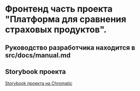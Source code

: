 # Фронтенд часть проекта "Платформа для сравнения страховых продуктов".

## Руководство разработчика находится в src/docs/manual.md

## Storybook проекта

[Storybook проекта на Chromatic](https://657b2afe3c0bffcfaf2eefa7-iyyigdbuum.chromatic.com)
